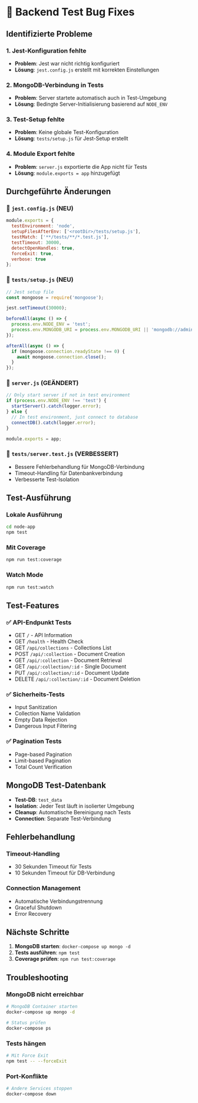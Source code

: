 # 🔧 Backend Test Bug Fixes

## Identifizierte Probleme

### 1. **Jest-Konfiguration fehlte**
- **Problem**: Jest war nicht richtig konfiguriert
- **Lösung**: `jest.config.js` erstellt mit korrekten Einstellungen

### 2. **MongoDB-Verbindung in Tests**
- **Problem**: Server startete automatisch auch in Test-Umgebung
- **Lösung**: Bedingte Server-Initialisierung basierend auf `NODE_ENV`

### 3. **Test-Setup fehlte**
- **Problem**: Keine globale Test-Konfiguration
- **Lösung**: `tests/setup.js` für Jest-Setup erstellt

### 4. **Module Export fehlte**
- **Problem**: `server.js` exportierte die App nicht für Tests
- **Lösung**: `module.exports = app` hinzugefügt

## Durchgeführte Änderungen

### 📄 `jest.config.js` (NEU)
```javascript
module.exports = {
  testEnvironment: 'node',
  setupFilesAfterEnv: ['<rootDir>/tests/setup.js'],
  testMatch: ['**/tests/**/*.test.js'],
  testTimeout: 30000,
  detectOpenHandles: true,
  forceExit: true,
  verbose: true
};
```

### 📄 `tests/setup.js` (NEU)
```javascript
// Jest setup file
const mongoose = require('mongoose');

jest.setTimeout(30000);

beforeAll(async () => {
  process.env.NODE_ENV = 'test';
  process.env.MONGODB_URI = process.env.MONGODB_URI || 'mongodb://admin:password123@localhost:27017/test_data?authSource=admin';
});

afterAll(async () => {
  if (mongoose.connection.readyState !== 0) {
    await mongoose.connection.close();
  }
});
```

### 📄 `server.js` (GEÄNDERT)
```javascript
// Only start server if not in test environment
if (process.env.NODE_ENV !== 'test') {
  startServer().catch(logger.error);
} else {
  // In test environment, just connect to database
  connectDB().catch(logger.error);
}

module.exports = app;
```

### 📄 `tests/server.test.js` (VERBESSERT)
- Bessere Fehlerbehandlung für MongoDB-Verbindung
- Timeout-Handling für Datenbankverbindung
- Verbesserte Test-Isolation

## Test-Ausführung

### Lokale Ausführung
```bash
cd node-app
npm test
```

### Mit Coverage
```bash
npm run test:coverage
```

### Watch Mode
```bash
npm run test:watch
```

## Test-Features

### ✅ **API-Endpunkt Tests**
- GET `/` - API Information
- GET `/health` - Health Check
- GET `/api/collections` - Collections List
- POST `/api/:collection` - Document Creation
- GET `/api/:collection` - Document Retrieval
- GET `/api/:collection/:id` - Single Document
- PUT `/api/:collection/:id` - Document Update
- DELETE `/api/:collection/:id` - Document Deletion

### ✅ **Sicherheits-Tests**
- Input Sanitization
- Collection Name Validation
- Empty Data Rejection
- Dangerous Input Filtering

### ✅ **Pagination Tests**
- Page-based Pagination
- Limit-based Pagination
- Total Count Verification

## MongoDB Test-Datenbank

- **Test-DB**: `test_data`
- **Isolation**: Jeder Test läuft in isolierter Umgebung
- **Cleanup**: Automatische Bereinigung nach Tests
- **Connection**: Separate Test-Verbindung

## Fehlerbehandlung

### Timeout-Handling
- 30 Sekunden Timeout für Tests
- 10 Sekunden Timeout für DB-Verbindung

### Connection Management
- Automatische Verbindungstrennung
- Graceful Shutdown
- Error Recovery

## Nächste Schritte

1. **MongoDB starten**: `docker-compose up mongo -d`
2. **Tests ausführen**: `npm test`
3. **Coverage prüfen**: `npm run test:coverage`

## Troubleshooting

### MongoDB nicht erreichbar
```bash
# MongoDB Container starten
docker-compose up mongo -d

# Status prüfen
docker-compose ps
```

### Tests hängen
```bash
# Mit Force Exit
npm test -- --forceExit
```

### Port-Konflikte
```bash
# Andere Services stoppen
docker-compose down
```